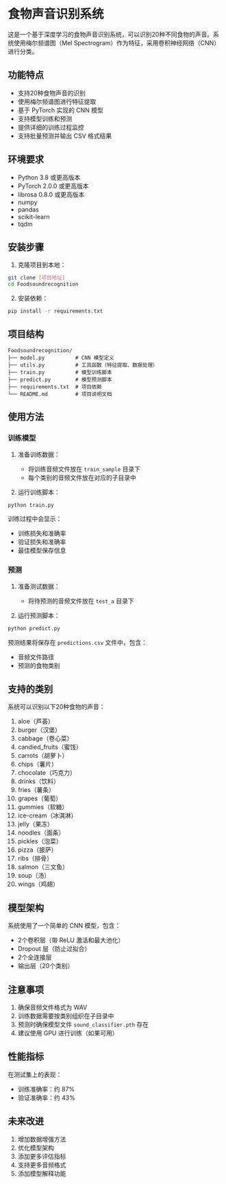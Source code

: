 # 食物声音识别系统

这是一个基于深度学习的食物声音识别系统，可以识别20种不同食物的声音。系统使用梅尔频谱图（Mel Spectrogram）作为特征，采用卷积神经网络（CNN）进行分类。

## 功能特点

- 支持20种食物声音的识别
- 使用梅尔频谱图进行特征提取
- 基于 PyTorch 实现的 CNN 模型
- 支持模型训练和预测
- 提供详细的训练过程监控
- 支持批量预测并输出 CSV 格式结果

## 环境要求

- Python 3.8 或更高版本
- PyTorch 2.0.0 或更高版本
- librosa 0.8.0 或更高版本
- numpy
- pandas
- scikit-learn
- tqdm

## 安装步骤

1. 克隆项目到本地：
```bash
git clone [项目地址]
cd Foodsoundrecognition
```

2. 安装依赖：
```bash
pip install -r requirements.txt
```

## 项目结构

```
Foodsoundrecognition/
├── model.py          # CNN 模型定义
├── utils.py          # 工具函数（特征提取、数据处理）
├── train.py          # 模型训练脚本
├── predict.py        # 模型预测脚本
├── requirements.txt  # 项目依赖
└── README.md         # 项目说明文档
```

## 使用方法

### 训练模型

1. 准备训练数据：
   - 将训练音频文件放在 `train_sample` 目录下
   - 每个类别的音频文件放在对应的子目录中

2. 运行训练脚本：
```bash
python train.py
```

训练过程中会显示：
- 训练损失和准确率
- 验证损失和准确率
- 最佳模型保存信息

### 预测

1. 准备测试数据：
   - 将待预测的音频文件放在 `test_a` 目录下

2. 运行预测脚本：
```bash
python predict.py
```

预测结果将保存在 `predictions.csv` 文件中，包含：
- 音频文件路径
- 预测的食物类别

## 支持的类别

系统可以识别以下20种食物的声音：
1. aloe（芦荟）
2. burger（汉堡）
3. cabbage（卷心菜）
4. candied_fruits（蜜饯）
5. carrots（胡萝卜）
6. chips（薯片）
7. chocolate（巧克力）
8. drinks（饮料）
9. fries（薯条）
10. grapes（葡萄）
11. gummies（软糖）
12. ice-cream（冰淇淋）
13. jelly（果冻）
14. noodles（面条）
15. pickles（泡菜）
16. pizza（披萨）
17. ribs（排骨）
18. salmon（三文鱼）
19. soup（汤）
20. wings（鸡翅）

## 模型架构

系统使用了一个简单的 CNN 模型，包含：
- 2个卷积层（带 ReLU 激活和最大池化）
- Dropout 层（防止过拟合）
- 2个全连接层
- 输出层（20个类别）

## 注意事项

1. 确保音频文件格式为 WAV
2. 训练数据需要按类别组织在子目录中
3. 预测时确保模型文件 `sound_classifier.pth` 存在
4. 建议使用 GPU 进行训练（如果可用）

## 性能指标

在测试集上的表现：
- 训练准确率：约 87%
- 验证准确率：约 43%

## 未来改进

1. 增加数据增强方法
2. 优化模型架构
3. 添加更多评估指标
4. 支持更多音频格式
5. 添加模型解释功能

